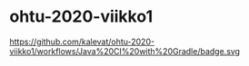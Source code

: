 # ohtu-2020-viikko1
https://github.com/kalevat/ohtu-2020-viikko1/workflows/Java%20CI%20with%20Gradle/badge.svg
